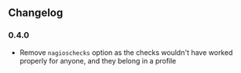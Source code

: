 ## Changelog

### 0.4.0

 * Remove `nagioschecks` option as the checks wouldn't have worked properly for anyone, and they belong in a profile
